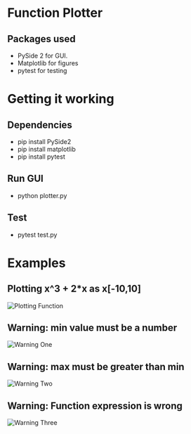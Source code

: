 # Function Plotter

## Packages used
* PySide 2 for GUI.
* Matplotlib for figures
* pytest for testing

# Getting it working

## Dependencies
* pip install PySide2
* pip install matplotlib
* pip install pytest

## Run GUI
* python plotter.py

## Test
* pytest test.py

# Examples

## Plotting  x^3 + 2*x as x[-10,10]
![ Plotting Function ](hhttps://github.com/BelalElhossany/Function-Plotter/tree/main/images/working.PNG)

## Warning: min value must be a number
![ Warning One ](hhttps://github.com/BelalElhossany/Function-Plotter/tree/main/images/warning1.PNG)

## Warning: max must be greater than min
![ Warning Two ](hhttps://github.com/BelalElhossany/Function-Plotter/tree/main/images/warning2.PNG)

## Warning: Function expression is wrong
![ Warning Three ](hhttps://github.com/BelalElhossany/Function-Plotter/tree/main/images/warning3.PNG)